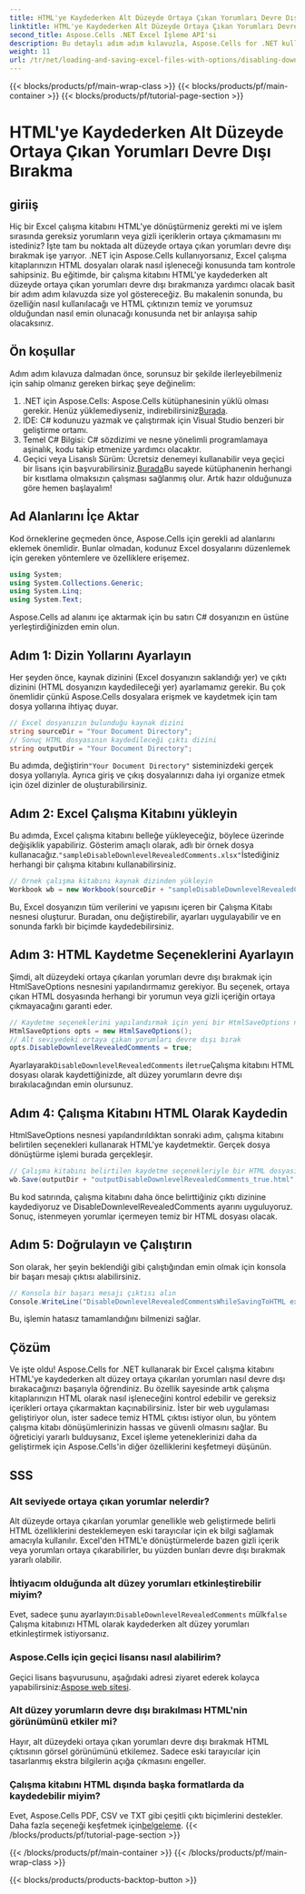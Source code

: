 ```yaml
---
title: HTML'ye Kaydederken Alt Düzeyde Ortaya Çıkan Yorumları Devre Dışı Bırakma
linktitle: HTML'ye Kaydederken Alt Düzeyde Ortaya Çıkan Yorumları Devre Dışı Bırakma
second_title: Aspose.Cells .NET Excel İşleme API'si
description: Bu detaylı adım adım kılavuzla, Aspose.Cells for .NET kullanarak bir Excel çalışma kitabını HTML'ye kaydederken alt düzeyde gösterilen yorumların nasıl devre dışı bırakılacağını öğrenin.
weight: 11
url: /tr/net/loading-and-saving-excel-files-with-options/disabling-downlevel-revealed-comments/
---
```


{{< blocks/products/pf/main-wrap-class >}}
{{< blocks/products/pf/main-container >}}
{{< blocks/products/pf/tutorial-page-section >}}

# HTML'ye Kaydederken Alt Düzeyde Ortaya Çıkan Yorumları Devre Dışı Bırakma

## giriiş
Hiç bir Excel çalışma kitabını HTML'ye dönüştürmeniz gerekti mi ve işlem sırasında gereksiz yorumların veya gizli içeriklerin ortaya çıkmamasını mı istediniz? İşte tam bu noktada alt düzeyde ortaya çıkan yorumları devre dışı bırakmak işe yarıyor. .NET için Aspose.Cells kullanıyorsanız, Excel çalışma kitaplarınızın HTML dosyaları olarak nasıl işleneceği konusunda tam kontrole sahipsiniz. Bu eğitimde, bir çalışma kitabını HTML'ye kaydederken alt düzeyde ortaya çıkan yorumları devre dışı bırakmanıza yardımcı olacak basit bir adım adım kılavuzda size yol göstereceğiz. 
Bu makalenin sonunda, bu özelliğin nasıl kullanılacağı ve HTML çıktınızın temiz ve yorumsuz olduğundan nasıl emin olunacağı konusunda net bir anlayışa sahip olacaksınız.
## Ön koşullar
Adım adım kılavuza dalmadan önce, sorunsuz bir şekilde ilerleyebilmeniz için sahip olmanız gereken birkaç şeye değinelim:
1. .NET için Aspose.Cells: Aspose.Cells kütüphanesinin yüklü olması gerekir. Henüz yüklemediyseniz, indirebilirsiniz[Burada](https://releases.aspose.com/cells/net/).
2. IDE: C# kodunuzu yazmak ve çalıştırmak için Visual Studio benzeri bir geliştirme ortamı.
3. Temel C# Bilgisi: C# sözdizimi ve nesne yönelimli programlamaya aşinalık, kodu takip etmenize yardımcı olacaktır.
4.  Geçici veya Lisanslı Sürüm: Ücretsiz denemeyi kullanabilir veya geçici bir lisans için başvurabilirsiniz.[Burada](https://purchase.aspose.com/temporary-license/)Bu sayede kütüphanenin herhangi bir kısıtlama olmaksızın çalışması sağlanmış olur.
Artık hazır olduğunuza göre hemen başlayalım!
## Ad Alanlarını İçe Aktar
Kod örneklerine geçmeden önce, Aspose.Cells için gerekli ad alanlarını eklemek önemlidir. Bunlar olmadan, kodunuz Excel dosyalarını düzenlemek için gereken yöntemlere ve özelliklere erişemez.
```csharp
using System;
using System.Collections.Generic;
using System.Linq;
using System.Text;
```
Aspose.Cells ad alanını içe aktarmak için bu satırı C# dosyanızın en üstüne yerleştirdiğinizden emin olun.
## Adım 1: Dizin Yollarını Ayarlayın
Her şeyden önce, kaynak dizinini (Excel dosyanızın saklandığı yer) ve çıktı dizinini (HTML dosyanızın kaydedileceği yer) ayarlamamız gerekir. Bu çok önemlidir çünkü Aspose.Cells dosyalara erişmek ve kaydetmek için tam dosya yollarına ihtiyaç duyar.
```csharp
// Excel dosyanızın bulunduğu kaynak dizini
string sourceDir = "Your Document Directory";
// Sonuç HTML dosyasının kaydedileceği çıktı dizini
string outputDir = "Your Document Directory";
```
 Bu adımda, değiştirin`"Your Document Directory"` sisteminizdeki gerçek dosya yollarıyla. Ayrıca giriş ve çıkış dosyalarınızı daha iyi organize etmek için özel dizinler de oluşturabilirsiniz.
## Adım 2: Excel Çalışma Kitabını yükleyin
 Bu adımda, Excel çalışma kitabını belleğe yükleyeceğiz, böylece üzerinde değişiklik yapabiliriz. Gösterim amaçlı olarak, adlı bir örnek dosya kullanacağız.`"sampleDisableDownlevelRevealedComments.xlsx"`İstediğiniz herhangi bir çalışma kitabını kullanabilirsiniz.
```csharp
// Örnek çalışma kitabını kaynak dizinden yükleyin
Workbook wb = new Workbook(sourceDir + "sampleDisableDownlevelRevealedComments.xlsx");
```
Bu, Excel dosyanızın tüm verilerini ve yapısını içeren bir Çalışma Kitabı nesnesi oluşturur. Buradan, onu değiştirebilir, ayarları uygulayabilir ve en sonunda farklı bir biçimde kaydedebilirsiniz.
## Adım 3: HTML Kaydetme Seçeneklerini Ayarlayın
Şimdi, alt düzeydeki ortaya çıkarılan yorumları devre dışı bırakmak için HtmlSaveOptions nesnesini yapılandırmamız gerekiyor. Bu seçenek, ortaya çıkan HTML dosyasında herhangi bir yorumun veya gizli içeriğin ortaya çıkmayacağını garanti eder.
```csharp
// Kaydetme seçeneklerini yapılandırmak için yeni bir HtmlSaveOptions nesnesi oluşturun
HtmlSaveOptions opts = new HtmlSaveOptions();
// Alt seviyedeki ortaya çıkan yorumları devre dışı bırak
opts.DisableDownlevelRevealedComments = true;
```
 Ayarlayarak`DisableDownlevelRevealedComments` ile`true`Çalışma kitabını HTML dosyası olarak kaydettiğinizde, alt düzey yorumların devre dışı bırakılacağından emin olursunuz.
## Adım 4: Çalışma Kitabını HTML Olarak Kaydedin
HtmlSaveOptions nesnesi yapılandırıldıktan sonraki adım, çalışma kitabını belirtilen seçenekleri kullanarak HTML'ye kaydetmektir. Gerçek dosya dönüştürme işlemi burada gerçekleşir.
```csharp
// Çalışma kitabını belirtilen kaydetme seçenekleriyle bir HTML dosyası olarak kaydedin
wb.Save(outputDir + "outputDisableDownlevelRevealedComments_true.html", opts);
```
Bu kod satırında, çalışma kitabını daha önce belirttiğiniz çıktı dizinine kaydediyoruz ve DisableDownlevelRevealedComments ayarını uyguluyoruz. Sonuç, istenmeyen yorumlar içermeyen temiz bir HTML dosyası olacak.
## Adım 5: Doğrulayın ve Çalıştırın
Son olarak, her şeyin beklendiği gibi çalıştığından emin olmak için konsola bir başarı mesajı çıktısı alabilirsiniz.
```csharp
// Konsola bir başarı mesajı çıktısı alın
Console.WriteLine("DisableDownlevelRevealedCommentsWhileSavingToHTML executed successfully.");
```
Bu, işlemin hatasız tamamlandığını bilmenizi sağlar.
## Çözüm
Ve işte oldu! Aspose.Cells for .NET kullanarak bir Excel çalışma kitabını HTML'ye kaydederken alt düzey ortaya çıkarılan yorumları nasıl devre dışı bırakacağınızı başarıyla öğrendiniz. Bu özellik sayesinde artık çalışma kitaplarınızın HTML olarak nasıl işleneceğini kontrol edebilir ve gereksiz içerikleri ortaya çıkarmaktan kaçınabilirsiniz. İster bir web uygulaması geliştiriyor olun, ister sadece temiz HTML çıktısı istiyor olun, bu yöntem çalışma kitabı dönüşümlerinizin hassas ve güvenli olmasını sağlar.
Bu öğreticiyi yararlı bulduysanız, Excel işleme yeteneklerinizi daha da geliştirmek için Aspose.Cells'in diğer özelliklerini keşfetmeyi düşünün.
## SSS
### Alt seviyede ortaya çıkan yorumlar nelerdir?
Alt düzeyde ortaya çıkarılan yorumlar genellikle web geliştirmede belirli HTML özelliklerini desteklemeyen eski tarayıcılar için ek bilgi sağlamak amacıyla kullanılır. Excel'den HTML'e dönüştürmelerde bazen gizli içerik veya yorumları ortaya çıkarabilirler, bu yüzden bunları devre dışı bırakmak yararlı olabilir.
### İhtiyacım olduğunda alt düzey yorumları etkinleştirebilir miyim?
 Evet, sadece şunu ayarlayın:`DisableDownlevelRevealedComments` mülk`false` Çalışma kitabınızı HTML olarak kaydederken alt düzey yorumları etkinleştirmek istiyorsanız.
### Aspose.Cells için geçici lisansı nasıl alabilirim?
 Geçici lisans başvurusunu, aşağıdaki adresi ziyaret ederek kolayca yapabilirsiniz:[Aspose web sitesi](https://purchase.aspose.com/temporary-license/).
### Alt düzey yorumların devre dışı bırakılması HTML'nin görünümünü etkiler mi?
Hayır, alt düzeydeki ortaya çıkan yorumları devre dışı bırakmak HTML çıktısının görsel görünümünü etkilemez. Sadece eski tarayıcılar için tasarlanmış ekstra bilgilerin açığa çıkmasını engeller.
### Çalışma kitabını HTML dışında başka formatlarda da kaydedebilir miyim?
 Evet, Aspose.Cells PDF, CSV ve TXT gibi çeşitli çıktı biçimlerini destekler. Daha fazla seçeneği keşfetmek için[belgeleme](https://reference.aspose.com/cells/net/).
{{< /blocks/products/pf/tutorial-page-section >}}

{{< /blocks/products/pf/main-container >}}
{{< /blocks/products/pf/main-wrap-class >}}

{{< blocks/products/products-backtop-button >}}
